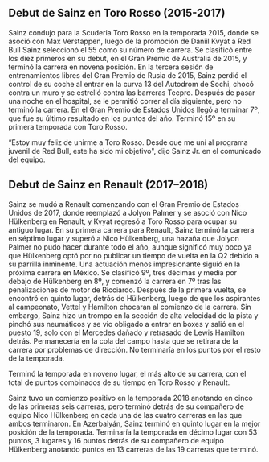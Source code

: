 ## Debut de Sainz en Toro Rosso (2015-2017)

Sainz condujo para la Scuderia Toro Rosso en la temporada 2015, donde se asoció con Max Verstappen, luego de la promoción de Daniil Kvyat a Red Bull Sainz seleccionó el 55 como su número de carrera. Se clasificó entre los diez primeros en su debut, en el Gran Premio de Australia de 2015, y terminó la carrera en novena posición. En la tercera sesión de entrenamientos libres del Gran Premio de Rusia de 2015, Sainz perdió el control de su coche al entrar en la curva 13 del Autodrom de Sochi, chocó contra un muro y se estrelló contra las barreras Tecpro. Después de pasar una noche en el hospital, se le permitió correr al día siguiente, pero no terminó la carrera. En el Gran Premio de Estados Unidos llegó a terminar 7º, que fue su último resultado en los puntos del año. Terminó 15º en su primera temporada con Toro Rosso.

“Estoy muy feliz de unirme a Toro Rosso. Desde que me uní al programa juvenil de Red Bull, este ha sido mi objetivo", dijo Sainz Jr. en el comunicado del equipo.



## Debut de Sainz en Renault (2017–2018)

Sainz se mudó a Renault comenzando con el Gran Premio de Estados Unidos de 2017, donde reemplazó a Jolyon Palmer y se asoció con Nico Hülkenberg en Renault, y Kvyat regresó a Toro Rosso para ocupar su antiguo lugar. En su primera carrera para Renault, Sainz terminó la carrera en séptimo lugar y superó a Nico Hülkenberg, una hazaña que Jolyon Palmer no pudo hacer durante todo el año, aunque significó muy poco ya que Hülkenberg optó por no publicar un tiempo de vuelta en la Q2 debido a su parrilla inminente. Una actuación menos impresionante siguió en la próxima carrera en México. Se clasificó 9º, tres décimas y media por debajo de Hülkenberg en 8º, y comenzó la carrera en 7º tras las penalizaciones de motor de Ricciardo. Después de la primera vuelta, se encontró en quinto lugar, detrás de Hülkenberg, luego de que los aspirantes al campeonato, Vettel y Hamilton chocaran al comienzo de la carrera. Sin embargo, Sainz hizo un trompo en la sección de alta velocidad de la pista y pinchó sus neumáticos y se vio obligado a entrar en boxes y salió en el puesto 19, solo con el Mercedes dañado y retrasado de Lewis Hamilton detrás. Permanecería en la cola del campo hasta que se retirara de la carrera por problemas de dirección. No terminaría en los puntos por el resto de la temporada.

Terminó la temporada en noveno lugar, el más alto de su carrera, con el total de puntos combinados de su tiempo en Toro Rosso y Renault.

Sainz tuvo un comienzo positivo en la temporada 2018 anotando en cinco de las primeras seis carreras, pero terminó detrás de su compañero de equipo Nico Hülkenberg en cada una de las cuatro carreras en las que ambos terminaron. En Azerbaiyán, Sainz terminó en quinto lugar en la mejor posición de la temporada. Terminaría la temporada en décimo lugar con 53 puntos, 3 lugares y 16 puntos detrás de su compañero de equipo Hülkenberg anotando puntos en 13 carreras de las 19 carreras que terminó.
